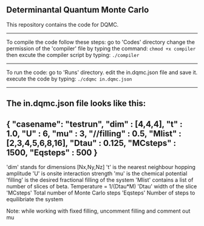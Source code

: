 ## Determinantal Quantum Monte Carlo
This repository contains the code for DQMC. 

----------------------------------------------
To compile the code follow these steps: 
go to 'Codes' directory 
change the permission of the 'compiler' file by typing the command: 
`chmod +x compiler`
then excute the compiler script by typing: 
`./compiler`

----------------------------------------------
To run the code: 
go to 'Runs' directory.
edit the in.dqmc.json file and save it.
execute the code by typing: 
`./cdqmc in.dqmc.json`

----------------------------------------------
The in.dqmc.json file looks like this: 
----------------------------------------------
{
    "casename": "testrun",
    "dim"     : [4,4,4],
    "t"       : 1.0,
    "U"       : 6,
    "mu"      : 3, 
    "//filling" : 0.5,
    "Mlist"   : [2,3,4,5,6,8,16],
    "Dtau"    : 0.125,
    "MCsteps" : 1500,
    "Eqsteps" :  500
}
----------------------------------------------
'dim' stands for dimensions [Nx,Ny,Nz]
't'   is the nearest neighbour hopping amplitude
'U'   is onsite interaction strength
'mu'  is the chemical potential
'filling' is the desired fractional filling of the system
'Mlist' contains a list of number of slices of beta. Temperature  = 1/(Dtau*M)
'Dtau'  width of the slice
'MCsteps' Total number of Monte Carlo steps
'Eqsteps' Number of steps to equilibriate the system

Note: while working with fixed filling, uncomment filling and comment out mu

